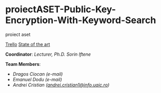 # proiectASET-Public-Key-Encryption-With-Keyword-Search
proiect aset

[Trello](https://trello.com/invite/echipaasetsi/b9a5d17655b94806a36fe86312d4441c)
[State of the art](https://docs.google.com/document/d/1VV1zBM2fWQByMEvnsMG9trqm6a9ousRzCNrD4a6cwNw/edit?usp=sharing)

**Coordinator**: *Lecturer, Ph.D. Sorin Iftene*

**Team Members**:
- *Dragos Ciocan (e-mail)*
- *Emanuel Dodu (e-mail)*
- *Andrei Cristian (andrei.cristian1@info.uaic.ro)*
